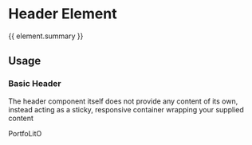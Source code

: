 <script setup>
import {inject} from "vue";
const element = inject("manifest").for("page", "header");
</script>

<style>
page-header {
  z-index: 0;
  --color-header: var(--vp-c-white);

  .dark & {
    --color-header: var(--vp-c-bg-alt);
  }
}
</style>

# Header Element

{{ element.summary }}

## Usage

### Basic Header

The header component itself does not provide any content of its own, instead acting as a sticky, responsive container wrapping your supplied content

<demo>
  <page-header>PortfoLitO</page-header>
</demo>